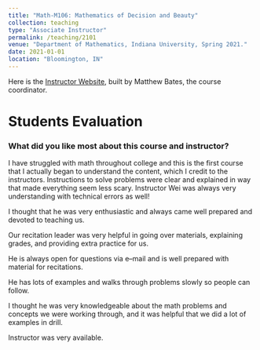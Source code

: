 ```yaml
---
title: "Math-M106: Mathematics of Decision and Beauty"
collection: teaching
type: "Associate Instructor"
permalink: /teaching/2101
venue: "Department of Mathematics, Indiana University, Spring 2021."
date: 2021-01-01
location: "Bloomington, IN"
---
```


Here is the [Instructor Website](https://batesm.pages.iu.edu/M106AIWebsite/index.html), built by Matthew Bates, the course coordinator. 

Students Evaluation
======
### What did you like most about this course and instructor?
I have struggled with math throughout college and this is the first course that I actually began to understand the content, which I credit to the instructors. Instructions to solve problems were clear and explained in way that made everything seem less scary. Instructor Wei was always very understanding with technical errors as well!

I thought that he was very enthusiastic and always came well prepared and devoted to teaching us.

Our recitation leader was very helpful in going over materials, explaining grades, and providing extra practice for us.

He is always open for questions via e–mail and is well prepared with material for recitations.

He has lots of examples and walks through problems slowly so people can follow.

I thought he was very knowledgeable about the math problems and concepts we were working through, and it was helpful that we did a lot of examples in drill.

Instructor was very available.
